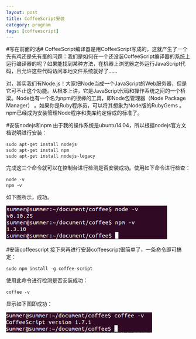 ```yaml
---
layout: post
title: CoffeeScript安装
category: program
tags: [coffeescript]
---
```


#写在前面的话#
CoffeeScript编译器是用CoffeeScript写成的，这就产生了一个先有鸡还是先有蛋的问题：我们是如何在一个还没装CoffeeScript编译器的系统上运行编译器的呢？如果能找到某种方法，在机器上浏览器之外运行JavaScript代码，且允许这些代码访问本地文件系统就好了……

对，其实我们有Node.js！大家把Node当成一个JavaScript的Web服务器，但是它可不止这个功能。从根本上讲，它是JavaScript代码和操作系统之间的一个桥梁。Node也有一个名为npm的很棒的工具，即Node包管理器（Node Package Manager） 。如果你是Ruby程序员，可以将其想象为Node版的RubyGems 。npm已经成为安装管理Node程序和类库约定俗成的标准了。

#安装nodejs和npm
由于我的操作系统是ubuntu14.04，所以根据nodejs官方文档说明进行安装：

```
sudo apt-get install nodejs
sudo apt-get install npm
sudo apt-get install nodejs-legacy
```

完成这三个命令就可以在控制台进行检测是否安装成功。使用如下命令进行检查：

```
node -v
npm -v
```

如下图所示，成功。

![coffeescript](/images/coffeescript1.png)

#安装coffeescript
接下来再进行安装coffeescript很简单了，一条命令即可搞定：

```
sudo npm install -g coffee-script
```

使用此命令进行检测是否安装成功：

```
coffee -v
```

显示如下图即成功：

![coffeescript](/images/coffeescript2.png)